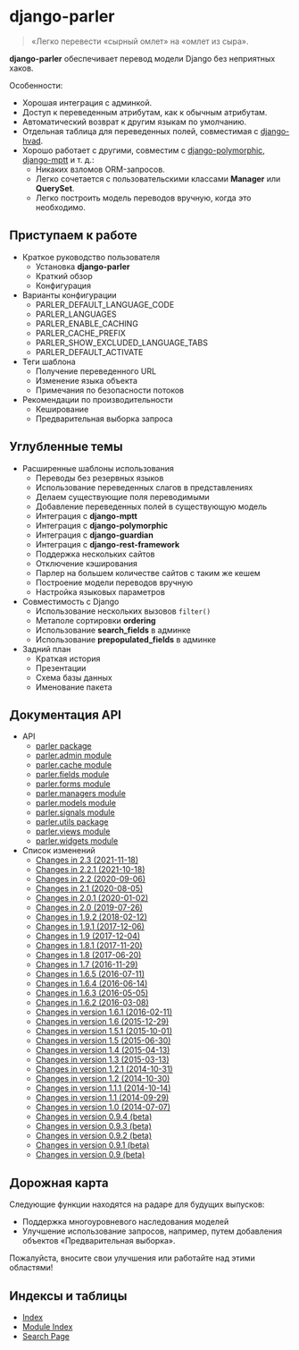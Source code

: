 # django-parler

> «Легко перевести «сырный омлет» на «омлет из сыра».

**django-parler** обеспечивает перевод модели Django без неприятных хаков.

Особенности:

* Хорошая интеграция с админкой.
* Доступ к переведенным атрибутам, как к обычным атрибутам.
* Автоматический возврат к другим языкам по умолчанию.
* Отдельная таблица для переведенных полей, совместимая с [django-hvad](https://github.com/kristianoellegaard/django-hvad).
* Хорошо работает с другими, совместим с [django-polymorphic](https://github.com/django-polymorphic/django-polymorphic), [django-mptt](https://github.com/django-mptt/django-mptt) и т. д.:
  * Никаких взломов ORM-запросов.
  * Легко сочетается с пользовательскими классами **Manager** или **QuerySet**.
  * Легко построить модель переводов вручную, когда это необходимо.

## Приступаем к работе

* Краткое руководство пользователя
  * Установка **django-parler**
  * Краткий обзор
  * Конфигурация
* Варианты конфигурации
  * PARLER\_DEFAULT\_LANGUAGE\_CODE
  * PARLER\_LANGUAGES
  * PARLER\_ENABLE\_CACHING
  * PARLER\_CACHE\_PREFIX
  * PARLER\_SHOW\_EXCLUDED\_LANGUAGE\_TABS
  * PARLER\_DEFAULT\_ACTIVATE
* Теги шаблона
  * Получение переведенного URL
  * Изменение языка объекта
  * Примечания по безопасности потоков
* Рекомендации по производительности
  * Кеширование
  * Предварительная выборка запроса

## Углубленные темы

* Расширенные шаблоны использования
  * Переводы без резервных языков
  * Использование переведенных слагов в представлениях
  * Делаем существующие поля переводимыми
  * Добавление переведенных полей в существующую модель
  * Интеграция с **django-mptt**
  * Интеграция с **django-polymorphic**
  * Интеграция с **django-guardian**
  * Интеграция с **django-rest-framework**
  * Поддержка нескольких сайтов
  * Отключение кэширования
  * Парлер на большем количестве сайтов с таким же кешем
  * Построение модели переводов вручную
  * Настройка языковых параметров
* Совместимость с Django
  * Использование нескольких вызовов `filter()`
  * Метаполе сортировки **ordering**
  * Использование **search\_fields** в админке
  * Использование **prepopulated\_fields** в админке
* Задний план
  * Краткая история
  * Презентации
  * Схема базы данных
  * Именование пакета

## Документация API

* API
  * [parler package](https://django-parler.readthedocs.io/en/stable/api/parler.html)
  * [parler.admin module](https://django-parler.readthedocs.io/en/stable/api/parler.admin.html)
  * [parler.cache module](https://django-parler.readthedocs.io/en/stable/api/parler.cache.html)
  * [parler.fields module](https://django-parler.readthedocs.io/en/stable/api/parler.fields.html)
  * [parler.forms module](https://django-parler.readthedocs.io/en/stable/api/parler.forms.html)
  * [parler.managers module](https://django-parler.readthedocs.io/en/stable/api/parler.managers.html)
  * [parler.models module](https://django-parler.readthedocs.io/en/stable/api/parler.models.html)
  * [parler.signals module](https://django-parler.readthedocs.io/en/stable/api/parler.signals.html)
  * [parler.utils package](https://django-parler.readthedocs.io/en/stable/api/parler.utils.html)
  * [parler.views module](https://django-parler.readthedocs.io/en/stable/api/parler.views.html)
  * [parler.widgets module](https://django-parler.readthedocs.io/en/stable/api/parler.widgets.html)
* Список изменений
  * [Changes in 2.3 (2021-11-18)](https://django-parler.readthedocs.io/en/stable/changelog.html#changes-in-2-3-2021-11-18)
  * [Changes in 2.2.1 (2021-10-18)](https://django-parler.readthedocs.io/en/stable/changelog.html#changes-in-2-2-1-2021-10-18)
  * [Changes in 2.2 (2020-09-06)](https://django-parler.readthedocs.io/en/stable/changelog.html#changes-in-2-2-2020-09-06)
  * [Changes in 2.1 (2020-08-05)](https://django-parler.readthedocs.io/en/stable/changelog.html#changes-in-2-1-2020-08-05)
  * [Changes in 2.0.1 (2020-01-02)](https://django-parler.readthedocs.io/en/stable/changelog.html#changes-in-2-0-1-2020-01-02)
  * [Changes in 2.0 (2019-07-26)](https://django-parler.readthedocs.io/en/stable/changelog.html#changes-in-2-0-2019-07-26)
  * [Changes in 1.9.2 (2018-02-12)](https://django-parler.readthedocs.io/en/stable/changelog.html#changes-in-1-9-2-2018-02-12)
  * [Changes in 1.9.1 (2017-12-06)](https://django-parler.readthedocs.io/en/stable/changelog.html#changes-in-1-9-1-2017-12-06)
  * [Changes in 1.9 (2017-12-04)](https://django-parler.readthedocs.io/en/stable/changelog.html#changes-in-1-9-2017-12-04)
  * [Changes in 1.8.1 (2017-11-20)](https://django-parler.readthedocs.io/en/stable/changelog.html#changes-in-1-8-1-2017-11-20)
  * [Changes in 1.8 (2017-06-20)](https://django-parler.readthedocs.io/en/stable/changelog.html#changes-in-1-8-2017-06-20)
  * [Changes in 1.7 (2016-11-29)](https://django-parler.readthedocs.io/en/stable/changelog.html#changes-in-1-7-2016-11-29)
  * [Changes in 1.6.5 (2016-07-11)](https://django-parler.readthedocs.io/en/stable/changelog.html#changes-in-1-6-5-2016-07-11)
  * [Changes in 1.6.4 (2016-06-14)](https://django-parler.readthedocs.io/en/stable/changelog.html#changes-in-1-6-4-2016-06-14)
  * [Changes in 1.6.3 (2016-05-05)](https://django-parler.readthedocs.io/en/stable/changelog.html#changes-in-1-6-3-2016-05-05)
  * [Changes in 1.6.2 (2016-03-08)](https://django-parler.readthedocs.io/en/stable/changelog.html#changes-in-1-6-2-2016-03-08)
  * [Changes in version 1.6.1 (2016-02-11)](https://django-parler.readthedocs.io/en/stable/changelog.html#changes-in-version-1-6-1-2016-02-11)
  * [Changes in version 1.6 (2015-12-29)](https://django-parler.readthedocs.io/en/stable/changelog.html#changes-in-version-1-6-2015-12-29)
  * [Changes in version 1.5.1 (2015-10-01)](https://django-parler.readthedocs.io/en/stable/changelog.html#changes-in-version-1-5-1-2015-10-01)
  * [Changes in version 1.5 (2015-06-30)](https://django-parler.readthedocs.io/en/stable/changelog.html#changes-in-version-1-5-2015-06-30)
  * [Changes in version 1.4 (2015-04-13)](https://django-parler.readthedocs.io/en/stable/changelog.html#changes-in-version-1-4-2015-04-13)
  * [Changes in version 1.3 (2015-03-13)](https://django-parler.readthedocs.io/en/stable/changelog.html#changes-in-version-1-3-2015-03-13)
  * [Changes in version 1.2.1 (2014-10-31)](https://django-parler.readthedocs.io/en/stable/changelog.html#changes-in-version-1-2-1-2014-10-31)
  * [Changes in version 1.2 (2014-10-30)](https://django-parler.readthedocs.io/en/stable/changelog.html#changes-in-version-1-2-2014-10-30)
  * [Changes in version 1.1.1 (2014-10-14)](https://django-parler.readthedocs.io/en/stable/changelog.html#changes-in-version-1-1-1-2014-10-14)
  * [Changes in version 1.1 (2014-09-29)](https://django-parler.readthedocs.io/en/stable/changelog.html#changes-in-version-1-1-2014-09-29)
  * [Changes in version 1.0 (2014-07-07)](https://django-parler.readthedocs.io/en/stable/changelog.html#changes-in-version-1-0-2014-07-07)
  * [Changes in version 0.9.4 (beta)](https://django-parler.readthedocs.io/en/stable/changelog.html#changes-in-version-0-9-4-beta)
  * [Changes in version 0.9.3 (beta)](https://django-parler.readthedocs.io/en/stable/changelog.html#changes-in-version-0-9-3-beta)
  * [Changes in version 0.9.2 (beta)](https://django-parler.readthedocs.io/en/stable/changelog.html#changes-in-version-0-9-2-beta)
  * [Changes in version 0.9.1 (beta)](https://django-parler.readthedocs.io/en/stable/changelog.html#changes-in-version-0-9-1-beta)
  * [Changes in version 0.9 (beta)](https://django-parler.readthedocs.io/en/stable/changelog.html#changes-in-version-0-9-beta)

## Дорожная карта

Следующие функции находятся на радаре для будущих выпусков:

* Поддержка многоуровневого наследования моделей
* Улучшение использование запросов, например, путем добавления объектов «Предварительная выборка».

Пожалуйста, вносите свои улучшения или работайте над этими областями!

## Индексы и таблицы

* [Index](https://django-parler.readthedocs.io/en/stable/genindex.html)
* [Module Index](https://django-parler.readthedocs.io/en/stable/py-modindex.html)
* [Search Page](https://django-parler.readthedocs.io/en/stable/search.html)

